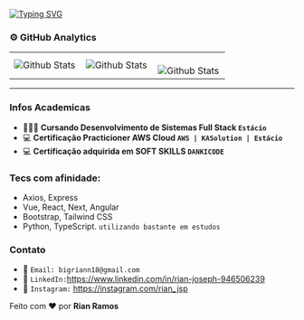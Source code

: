 

[![Typing SVG](https://readme-typing-svg.demolab.com?font=Fira+Code&weight=900&size=23&pause=1000&color=5D02F7&random=false&width=435&lines=Olá+meu+nome+e+Rian+Ramos)](https://git.io/typing-svg)

### ⚙️ GitHub Analytics

<table>
  <tr>
    <td>
      <img
        align="left"
        src="https://github-readme-stats.vercel.app/api?username=rianjsp&theme=dark&hide_border=false&include_all_commits=true"
        alt="Github Stats"
      />
    </td>
    <td>
      <img
        align="left"
        src="https://github-readme-stats.vercel.app/api/top-langs/?username=rianjsp&theme=dark&hide_border=false&include_all_commits=true&count_private=true&layout=compact"
        alt="Github Stats"
      />
    </td>
    <td>
      <br />
      <img
        align="left"
        src="https://github-readme-streak-stats.herokuapp.com/?user=rianjsp&theme=dark&hide_border=false"
        alt="Github Stats"
      />
    </td>
  </tr>
</table>

--- 

### Infos Academicas
- 👨🏻‍🎓 **Cursando Desenvolvimento de Sistemas Full Stack `Estácio`**
- 💻 **Certificação Practicioner AWS Cloud `AWS | KASolution | Estácio`**
- 💻 **Certificação adquirida em SOFT SKILLS `DANKICODE`**

### Tecs com afinidade:
- Axios, Express
- Vue, React, Next, Angular
- Bootstrap, Tailwind CSS
- Python, TypeScript. `utilizando bastante em estudos`



### Contato
- 📧 `Email: bigriann18@gmail.com`
- 🔗 `LinkedIn:`https://www.linkedin.com/in/rian-joseph-946506239
- 📸 `Instagram:` https://instagram.com/rian_jsp

Feito com ❤️ por **Rian Ramos**
